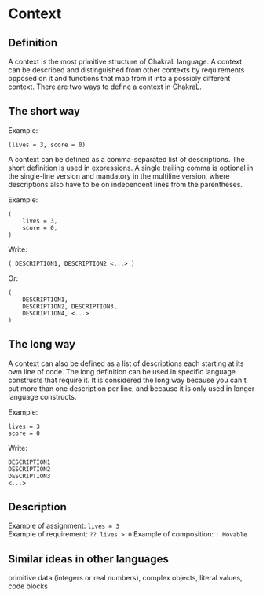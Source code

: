 # Context

## Definition

A context is the most primitive structure of ChakraL language. A context can be described and distinguished from other contexts by requirements opposed on it and functions that map from it into a possibly different context. There are two ways to define a context in ChakraL.

## The short way

Example:  
```
(lives = 3, score = 0)
```

A context can be defined as a comma-separated list of descriptions. The short definition is used in expressions. A single trailing comma is optional in the single-line version and mandatory in the multiline version, where descriptions also have to be on independent lines from the parentheses.

Example:  
```
(
    lives = 3,
    score = 0,
)
```

Write:  
```
( DESCRIPTION1, DESCRIPTION2 <...> )
```
Or:  
```
(
    DESCRIPTION1,
    DESCRIPTION2, DESCRIPTION3,
    DESCRIPTION4, <...>
)
```

## The long way

A context can also be defined as a list of descriptions each starting at its own line of code. The long definition can be used in specific language constructs that require it. It is considered the long way because you can't put more than one description per line, and because it is only used in longer language constructs.

Example: 
```
lives = 3
score = 0
```

Write:  
```
DESCRIPTION1
DESCRIPTION2
DESCRIPTION3
<...>
```

## Description

Example of assignment: `lives = 3`  
Example of requirement: `?? lives > 0`
Example of composition: `! Movable`

## Similar ideas in other languages
primitive data (integers or real numbers), complex objects, literal values, code blocks